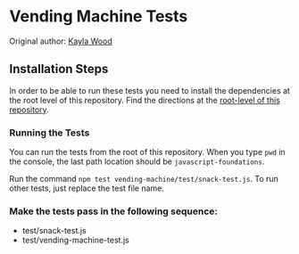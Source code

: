 # Vending Machine Tests
Original author: [Kayla Wood](https://github.com/kaylaewood)  

## Installation Steps

In order to be able to run these tests you need to install the dependencies at the root level of this repository. Find the directions at the [root-level of this repository](https://github.com/turingschool-examples/javascript-foundations).

### Running the Tests

You can run the tests from the root of this repository. When you type `pwd` in the console, the last path location should be `javascript-foundations`.

Run the command `npm test vending-machine/test/snack-test.js`. To run other tests, just replace the test file name.

### Make the tests pass in the following sequence:

* test/snack-test.js  
* test/vending-machine-test.js  
